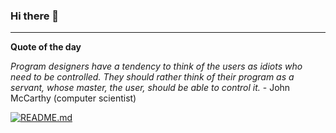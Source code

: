 ### Hi there 👋


---

**Quote of the day**

 *Program designers have a tendency to think of the users as idiots who need to be controlled. They should rather think of their program as a servant, whose master, the user, should be able to control it.* - John McCarthy (computer scientist) 

[![README.md](https://github.com/marcolovazzano/marcolovazzano/actions/workflows/readme.yml/badge.svg)](https://github.com/marcolovazzano/marcolovazzano/actions/workflows/readme.yml)
